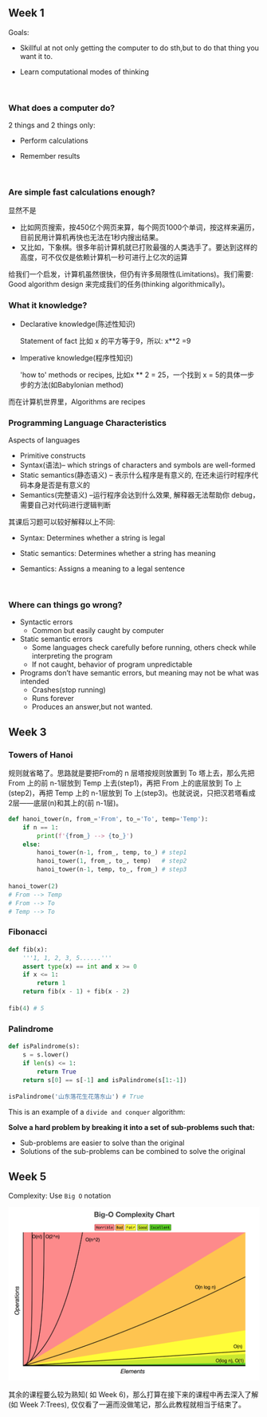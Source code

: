 ## Week 1 

Goals:

* Skillful at not only getting the computer to do sth,but to do that thing you want it to.

* Learn computational modes of thinking

  ​



### What does a computer do?

2 things and 2 things only:

* Perform calculations

* Remember results

  ​



### Are simple fast calculations enough?

显然不是

* 比如网页搜索，按450亿个网页来算，每个网页1000个单词，按这样来遍历，目前民用计算机再快也无法在1秒内搜出结果。
* 又比如，下象棋。很多年前计算机就已打败最强的人类选手了。要达到这样的高度，可不仅仅是依赖计算机一秒可进行上亿次的运算

给我们一个启发，计算机虽然很快，但仍有许多局限性(Limitations)。我们需要: Good algorithm design 来完成我们的任务(thinking algorithmically)。



### What it knowledge?

* Declarative knowledge(陈述性知识)

  Statement of fact 比如 x 的平方等于9，所以: x**2 =9

* Imperative knowledge(程序性知识)

  'how to' methods or recipes, 比如x ** 2 = 25，一个找到 x = 5的具体一步步的方法(如Babylonian method)

而在计算机世界里，Algorithms are recipes



### Programming Language Characteristics

Aspects of languages

* Primitive constructs
* Syntax(语法)– which strings of characters and symbols are well-formed
* Static semantics(静态语义) – 表示什么程序是有意义的, 在还未运行时程序代码本身是否是有意义的
* Semantics(完整语义) –运行程序会达到什么效果, 解释器无法帮助你 debug，需要自己对代码进行逻辑判断

其课后习题可以较好解释以上不同:

* Syntax: Determines whether a string is legal

* Static semantics: Determines whether a string has meaning

* Semantics: Assigns a meaning to a legal sentence

  ​

### Where can things go wrong?

* Syntactic errors
  * Common but easily caught by computer
* Static semantic errors
  * Some languages check carefully before running, others check while interpreting the program
  * If not caught, behavior of program unpredictable
* Programs don’t have semantic errors, but meaning may not be what was intended
  * Crashes(stop running)
  * Runs forever
  * Produces an answer,but not wanted.

## Week 3

### Towers of Hanoi

规则就省略了。思路就是要把From的 n 层塔按规则放置到  To 塔上去，那么先把 From 上的前 n-1层放到 Temp 上去(step1)，再把 From 上的底层放到 To 上(step2)，再把 Temp 上的 n-1层放到 To 上(step3)。也就说说，只把汉若塔看成2层——底层(n)和其上的(前 n-1层)。

```python
def hanoi_tower(n, from_='From', to_='To', temp='Temp'):
    if n == 1:
        print(f'{from_} --> {to_}')
    else:
        hanoi_tower(n-1, from_, temp, to_) # step1
        hanoi_tower(1, from_, to_, temp)   # step2
        hanoi_tower(n-1, temp, to_, from_) # step3

hanoi_tower(2)
# From --> Temp
# From --> To
# Temp --> To
```



### Fibonacci

```python
def fib(x):
    '''1, 1, 2, 3, 5......'''
    assert type(x) == int and x >= 0
    if x <= 1:
        return 1
    return fib(x - 1) + fib(x - 2)

fib(4) # 5 
```



### Palindrome

```python
def isPalindrome(s):
    s = s.lower()
    if len(s) <= 1:
        return True
    return s[0] == s[-1] and isPalindrome(s[1:-1])

isPalindrome('山东落花生花落东山') # True
```

This is an example of a `divide and conquer` algorithm:

**Solve a hard problem by breaking it into a set of sub-problems such that:**

* Sub-problems are easier to solve than the original
* Solutions of the sub-problems can be combined to solve the original



## Week 5

Complexity: Use `Big O` notation



![相关图片](./complexities.png)



其余的课程要么较为熟知( 如 Week 6)，那么打算在接下来的课程中再去深入了解(如 Week 7:Trees), 仅仅看了一遍而没做笔记，那么此教程就相当于结束了。